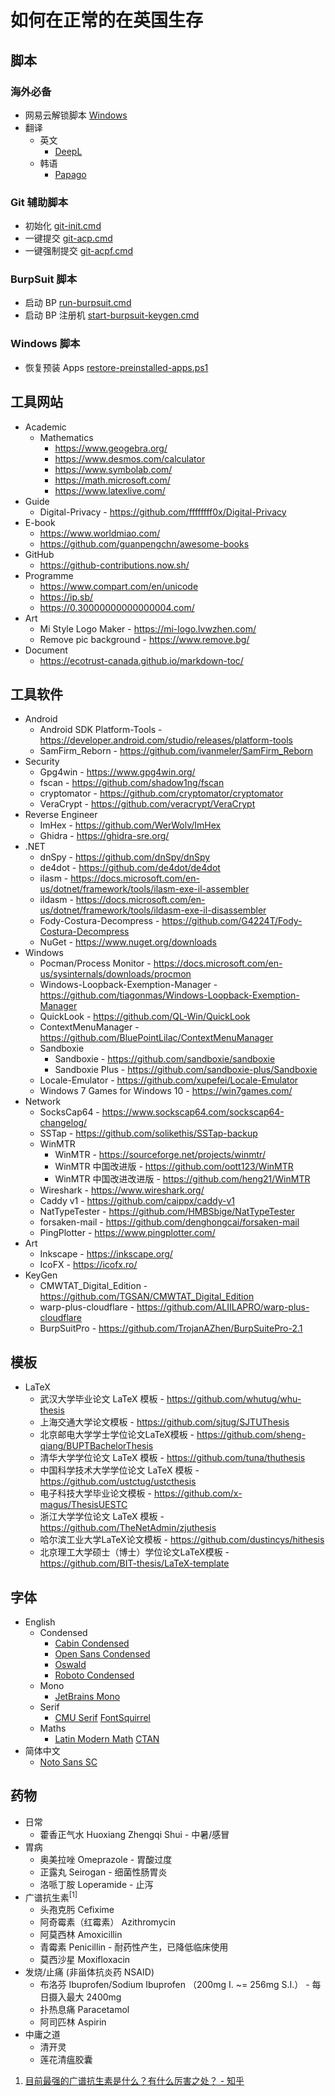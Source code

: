 # 如何在正常的在英国生存

## 脚本

### 海外必备

- 网易云解锁脚本 [Windows](netease-music-unlock.cmd)
- 翻译
  - 英文
    - [DeepL](https://deepl.com)
  - 韩语
    - [Papago](https://papago.naver.com/)
### Git 辅助脚本

- 初始化 [git-init.cmd](git-init.cmd)
- 一键提交 [git-acp.cmd](git-acp.cmd)
- 一键强制提交 [git-acpf.cmd](git-acpf.cmd)

### BurpSuit 脚本

- 启动 BP [run-burpsuit.cmd](run-burpsuit.cmd)
- 启动 BP 注册机 [start-burpsuit-keygen.cmd](start-burpsuit-keygen.cmd)

### Windows 脚本

- 恢复预装 Apps [restore-preinstalled-apps.ps1](restore-preinstalled-apps.ps1)

## 工具网站

- Academic
  - Mathematics
    - <https://www.geogebra.org/>
    - <https://www.desmos.com/calculator>
    - <https://www.symbolab.com/>
    - <https://math.microsoft.com/>
    - <https://www.latexlive.com/>
- Guide
  - Digital-Privacy - <https://github.com/ffffffff0x/Digital-Privacy>
- E-book
  - <https://www.worldmiao.com/>
  - <https://github.com/guanpengchn/awesome-books>
- GitHub
  - <https://github-contributions.now.sh/>
- Programme
  - <https://www.compart.com/en/unicode>
  - <https://ip.sb/>
  - <https://0.30000000000000004.com/>
- Art
  - Mi Style Logo Maker - <https://mi-logo.lvwzhen.com/>
  - Remove pic background - <https://www.remove.bg/>
- Document
  - <https://ecotrust-canada.github.io/markdown-toc/>

## 工具软件

- Android
  - Android SDK Platform-Tools - <https://developer.android.com/studio/releases/platform-tools>
  - SamFirm_Reborn - <https://github.com/ivanmeler/SamFirm_Reborn>
- Security
  - Gpg4win - <https://www.gpg4win.org/>
  - fscan - <https://github.com/shadow1ng/fscan>
  - cryptomator - <https://github.com/cryptomator/cryptomator>
  - VeraCrypt - <https://github.com/veracrypt/VeraCrypt>
- Reverse Engineer
  - ImHex - <https://github.com/WerWolv/ImHex>
  - Ghidra - <https://ghidra-sre.org/>
- .NET
  - dnSpy - <https://github.com/dnSpy/dnSpy>
  - de4dot - <https://github.com/de4dot/de4dot>
  - ilasm - <https://docs.microsoft.com/en-us/dotnet/framework/tools/ilasm-exe-il-assembler>
  - ildasm - <https://docs.microsoft.com/en-us/dotnet/framework/tools/ildasm-exe-il-disassembler>
  - Fody-Costura-Decompress - <https://github.com/G4224T/Fody-Costura-Decompress>
  - NuGet - <https://www.nuget.org/downloads>
- Windows
  - Pocman/Process Monitor - <https://docs.microsoft.com/en-us/sysinternals/downloads/procmon>
  - Windows-Loopback-Exemption-Manager - <https://github.com/tiagonmas/Windows-Loopback-Exemption-Manager>
  - QuickLook - <https://github.com/QL-Win/QuickLook>
  - ContextMenuManager - <https://github.com/BluePointLilac/ContextMenuManager>
  - Sandboxie
    - Sandboxie - <https://github.com/sandboxie/sandboxie>
    - Sandboxie Plus - <https://github.com/sandboxie-plus/Sandboxie>
  - Locale-Emulator - <https://github.com/xupefei/Locale-Emulator>
  - Windows 7 Games for Windows 10 - <https://win7games.com/>
- Network
  - SocksCap64 - <https://www.sockscap64.com/sockscap64-changelog/>
  - SSTap - <https://github.com/solikethis/SSTap-backup>
  - WinMTR
    - WinMTR - <https://sourceforge.net/projects/winmtr/>
    - WinMTR 中国改进版 - <https://github.com/oott123/WinMTR>
    - WinMTR 中国改进改进版 - <https://github.com/heng21/WinMTR>
  - Wireshark - <https://www.wireshark.org/>
  - Caddy v1 - <https://github.com/caippx/caddy-v1>
  - NatTypeTester - <https://github.com/HMBSbige/NatTypeTester>
  - forsaken-mail - <https://github.com/denghongcai/forsaken-mail>
  - PingPlotter - <https://www.pingplotter.com/>
- Art
  - Inkscape - <https://inkscape.org/>
  - IcoFX - <https://icofx.ro/>
- KeyGen
  - CMWTAT_Digital_Edition - <https://github.com/TGSAN/CMWTAT_Digital_Edition>
  - warp-plus-cloudflare - <https://github.com/ALIILAPRO/warp-plus-cloudflare>
  - BurpSuitPro - <https://github.com/TrojanAZhen/BurpSuitePro-2.1>

## 模板

- LaTeX
  -  武汉大学毕业论文 LaTeX 模板 - <https://github.com/whutug/whu-thesis>
  -  上海交通大学论文模板 - <https://github.com/sjtug/SJTUThesis>
  -  北京邮电大学学士学位论文LaTeX模板 - <https://github.com/sheng-qiang/BUPTBachelorThesis>
  -  清华大学学位论文 LaTeX 模板 - <https://github.com/tuna/thuthesis>
  -  中国科学技术大学学位论文 LaTeX 模板 - <https://github.com/ustctug/ustcthesis>
  -  电子科技大学毕业论文模板 - <https://github.com/x-magus/ThesisUESTC>
  -  浙江大学学位论文 LaTeX 模板 - <https://github.com/TheNetAdmin/zjuthesis>
  -  哈尔滨工业大学LaTeX论文模板 - <https://github.com/dustincys/hithesis>
  -  北京理工大学硕士（博士）学位论文LaTeX模板 - <https://github.com/BIT-thesis/LaTeX-template>

## 字体

- English
  - Condensed
    - [Cabin Condensed](https://fonts.google.com/specimen/Cabin+Condensed?preview.text_type=custom)
    - [Open Sans Condensed](https://fonts.google.com/specimen/Open+Sans+Condensed?preview.text_type=custom)
    - [Oswald](https://fonts.google.com/specimen/Oswald?preview.text_type=custom)
    - [Roboto Condensed](https://fonts.google.com/specimen/Roboto+Condensed?preview.text_type=custom)
  - Mono
    - [JetBrains Mono](https://fonts.google.com/specimen/JetBrains+Mono?preview.text_type=custom)
  - Serif
    - [CMU Serif](https://www.checkmyworking.com/cm-web-fonts/) [FontSquirrel](https://www.fontsquirrel.com/fonts/computer-modern)
  - Maths
    - [Latin Modern Math](http://www.gust.org.pl/projects/e-foundry/lm-math) [CTAN](https://ctan.org/pkg/lm-math)
- 简体中文
  - [Noto Sans SC](https://fonts.google.com/specimen/Noto+Sans+SC)
## 药物

- 日常
  - 藿香正气水 Huoxiang Zhengqi Shui - 中暑/感冒
- 胃病
  - 奥美拉唑 Omeprazole - 胃酸过度
  - 正露丸 Seirogan - 细菌性肠胃炎
  - 洛哌丁胺 Loperamide - 止泻
- 广谱抗生素<sup>[1]</sup>
  - 头孢克肟 Cefixime
  - 阿奇霉素（红霉素） Azithromycin
  - 阿莫西林 Amoxicillin
  - 青霉素 Penicillin - 耐药性产生，已降低临床使用
  - 莫西沙星 Moxifloxacin
- 发烧/止痛 (非甾体抗炎药 NSAID)
  - 布洛芬 Ibuprofen/Sodium Ibuprofen （200mg I. ~= 256mg S.I.） - 每日摄入最大 2400mg
  - 扑热息痛 Paracetamol
  - 阿司匹林 Aspirin
- 中庸之道
  - 清开灵
  - 莲花清瘟胶囊

1. [目前最强的广谱抗生素是什么？有什么厉害之处？ - 知乎](https://www.zhihu.com/question/41462276)
